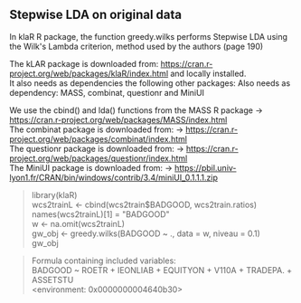 ## Stepwise LDA on original data

In klaR R package, the function greedy.wilks performs Stepwise LDA using the Wilk's Lambda criterion, method used by the authors (page 190)

The kLAR package is downloaded from: https://cran.r-project.org/web/packages/klaR/index.html
and locally installed.<br>
It also needs as dependencies the following other packages: Also needs as dependency: MASS, combinat, questionr and MiniUI<br>

We use the cbind() and lda() functions from the MASS R package -> https://cran.r-project.org/web/packages/MASS/index.html<br>
The combinat package is downloaded from: -> https://cran.r-project.org/web/packages/combinat/index.html<br>
The questionr package is downloaded from: -> https://cran.r-project.org/web/packages/questionr/index.html<br>
The MiniUI package is downloaded from: -> https://pbil.univ-lyon1.fr/CRAN/bin/windows/contrib/3.4/miniUI_0.1.1.1.zip<br>

> library(klaR) <br>
> wcs2trainL <- cbind(wcs2train$BADGOOD, wcs2train.ratios) <br>
> names(wcs2trainL)[1] = "BADGOOD" <br>
> w <- na.omit(wcs2trainL) <br>
> gw_obj <- greedy.wilks(BADGOOD ~ ., data = w, niveau = 0.1) <br>
> gw_obj <br>

> Formula containing included variables:  <br>
> BADGOOD ~ ROETR + IEONLIAB + EQUITYON + V110A + TRADEPA. + ASSETSTU <br>
> <environment: 0x0000000004640b30> <br>
